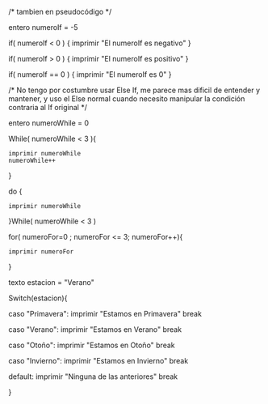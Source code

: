 /* tambien en pseudocódigo */

entero numeroIf = -5

if( numeroIf < 0 ) {
	imprimir "El numeroIf es negativo"
}

if( numeroIf > 0 ) {
	imprimir "El numeroIf es positivo"
}

if( numeroIf == 0 ) {
	imprimir "El numeroIf es 0"
}

/* No tengo por costumbre usar Else If, me parece mas dificil de entender y mantener, y uso el Else normal cuando necesito manipular la condición contraria al If original */

entero numeroWhile = 0

While( numeroWhile < 3 ){

	imprimir numeroWhile
	numeroWhile++
	
}

do {

	imprimir numeroWhile
	
}While( numeroWhile < 3 )


for( numeroFor=0 ; numeroFor <= 3; numeroFor++){

	imprimir numeroFor
	
}

texto estacion = "Verano"

Switch(estacion){

caso "Primavera":
	imprimir "Estamos en Primavera"
	break

caso "Verano":
	imprimir "Estamos en Verano"
	break

caso "Otoño":
	imprimir "Estamos en Otoño"
	break

caso "Invierno":
	imprimir "Estamos en Invierno"
	break

default:
	imprimir "Ninguna de las anteriores"
	break
	
}